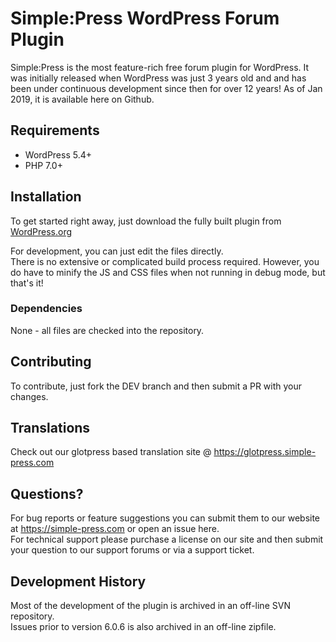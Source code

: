 # Simple:Press WordPress Forum Plugin
Simple:Press is the most feature-rich free forum plugin for WordPress. It was initially released when WordPress was just 3 years old and and has been under continuous development since then for over 12 years!
As of Jan 2019, it is available here on Github.

## Requirements

- WordPress 5.4+
- PHP 7.0+

## Installation

To get started right away, just download the fully built plugin from [WordPress.org](https://wordpress.org/plugins/simplepress)

For development, you can just edit the files directly.  
There is no extensive or complicated build process required.  However, you do have to minify the JS and CSS files when not running in debug mode, but that's it!

### Dependencies

None - all files are checked into the repository.

## Contributing

To contribute, just fork the DEV branch and then submit a PR with your changes.

## Translations

Check out our glotpress based translation site @ https://glotpress.simple-press.com

## Questions?

For bug reports or feature suggestions you can submit them to our website at https://simple-press.com or open an issue here.  
For technical support please purchase a license on our site and then submit your question to our support forums or via a support ticket.

## Development History
Most of the development of the plugin is archived in an off-line SVN repository.  
Issues prior to version 6.0.6 is also archived in an off-line zipfile.
